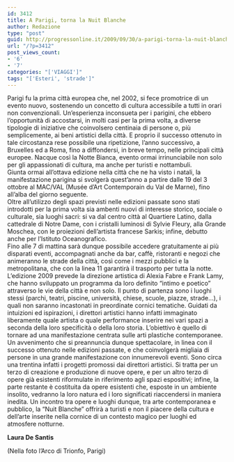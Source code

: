 ```yaml
---
id: 3412
title: A Parigi, torna la Nuit Blanche
author: Redazione
type: "post"
guid: http://progressonline.it/2009/09/30/a-parigi-torna-la-nuit-blanche/
url: "/?p=3412"
post_views_count:
- '6'
- '7'
categories: "['VIAGGI']"
tags: "['Esteri', 'strade']"
---
```


Parigi fu la prima città europea che, nel 2002, si fece promotrice di un evento nuovo, sostenendo un concetto di cultura accessibile a tutti in orari non convenzionali. Un’esperienza inconsueta per i parigini, che ebbero l’opportunità di accostarsi, in molti casi per la prima volta, a diverse tipologie di iniziative che coinvolsero centinaia di persone o, più semplicemente, ai beni artistici della città. E proprio il successo ottenuto in tale circostanza rese possibile una ripetizione, l’anno successivo, a Bruxelles ed a Roma, fino a diffondersi, in breve tempo, nelle principali città europee. Nacque così la Notte Bianca, evento ormai irrinunciabile non solo per gli appassionati di cultura, ma anche per turisti e nottambuli.  
Giunta ormai all’ottava edizione nella città che ne ha visto i natali, la manifestazione parigina si svolgerà quest’anno a partire dalle 19 del 3 ottobre al MAC/VAL (Musée d’Art Contemporain du Val de Marne), fino all’alba del giorno seguente.  
Oltre all’utilizzo degli spazi previsti nelle edizioni passate sono stati introdotti per la prima volta sia ambenti nuovi di interesse storico, sociale o culturale, sia luoghi sacri: si va dal centro città al Quartiere Latino, dalla cattedrale di Notre Dame, con i cristalli luminosi di Sylvie Fleury, alla Grande Moschea, con le proiezioni dell’artista francese Sarkis; infine, debutto anche per l’Istituto Oceanografico.  
Fino alle 7 di mattina sarà dunque possibile accedere gratuitamente ai più disparati eventi, accompagnati anche da bar, caffè, ristoranti e negozi che animeranno le strade della città, così come i mezzi pubblici e la metropolitana, che con la linea 11 garantirà il trasporto per tutta la notte.  
L’edizione 2009 prevede la direzione artistica di Alexia Fabre e Frank Lamy, che hanno sviluppato un programma da loro definito “intimo e poetico” attraverso le vie della città e non solo. Il punto di partenza sono i luoghi stessi (parchi, teatri, piscine, università, chiese, scuole, piazze, strade…), i quali non saranno incastonati in preordinate cornici tematiche. Guidati da intuizioni ed ispirazioni, i direttori artistici hanno infatti immaginato liberamente quale artista o quale performance inserire nei vari spazi a seconda della loro specificità o della loro storia. L’obiettivo è quello di tornare ad una manifestazione centrata sulle arti plastiche contemporanee.   
Un avvenimento che si preannuncia dunque spettacolare, in linea con il successo ottenuto nelle edizioni passate, e che coinvolgerà migliaia di persone in una grande manifestazione con innumerevoli eventi. Sono circa una trentina infatti i progetti promossi dai direttori artistici. Si tratta per un terzo di creazione e produzione di nuove opere, e per un altro terzo di opere già esistenti riformulate in riferimento agli spazi espositivi; infine, la parte restante è costituita da opere esistenti che, esposte in un ambiente insolito, vedranno la loro natura ed i loro significati riaccendersi in maniera inedita. Un incontro tra opere e luoghi dunque, tra arte contemporanea e pubblico, la “Nuit Blanche” offrirà a turisti e non il piacere della cultura e dell’arte inserite nella cornice di un contesto magico per luoghi ed atmosfere notturne.

**Laura De Santis**

(Nella foto l’Arco di Trionfo, Parigi)